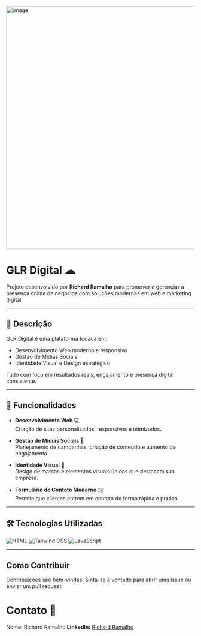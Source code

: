 <img width="1343" height="648" alt="image" src="https://github.com/user-attachments/assets/1757dae1-441e-4c54-9c84-bd8420b3753c" />


# GLR Digital ☁

Projeto desenvolvido por **Richard Ramalho** para promover e gerenciar a presença online de negócios com soluções modernas em web e marketing digital.

---

## 🔹 Descrição

GLR Digital é uma plataforma focada em:

- Desenvolvimento Web moderno e responsivo  
- Gestão de Mídias Sociais  
- Identidade Visual e Design estratégico  

Tudo com foco em resultados reais, engajamento e presença digital consistente.

---

## 🚀 Funcionalidades

- **Desenvolvimento Web** 💻  
  Criação de sites personalizados, responsivos e otimizados.  

- **Gestão de Mídias Sociais** 📱  
  Planejamento de campanhas, criação de conteúdo e aumento de engajamento.  

- **Identidade Visual** 🎨  
  Design de marcas e elementos visuais únicos que destacam sua empresa.  

- **Formulário de Contato Moderno** ✉️  
  Permite que clientes entrem em contato de forma rápida e prática.

---

## 🛠 Tecnologias Utilizadas

![HTML](https://img.shields.io/badge/HTML-E34F26?style=flat&logo=html5&logoColor=white) 
![Tailwind CSS](https://img.shields.io/badge/Tailwind%20CSS-38B2AC?style=flat&logo=tailwind-css&logoColor=white) 
![JavaScript](https://img.shields.io/badge/JavaScript-F7DF1E?style=flat&logo=javascript&logoColor=black)

---
## Como Contribuir

Contribuições são bem-vindas! Sinta-se à vontade para abrir uma issue ou enviar um pull request.

# Contato 📩

Nome: Richard Ramalho
**LinkedIn:** [Richard Ramalho](https://www.linkedin.com/in/richard-ramalho-37926826a/)
